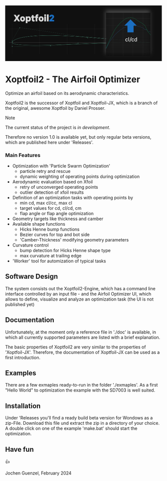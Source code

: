 

![XO2](images/Xoptfoil2.png "Xoptfoil2")

# Xoptfoil2 - The Airfoil Optimizer 
Optimize an airfoil based on its aerodynamic characteristics. 

Xoptfoil2 is the successor of Xoptfoil and Xoptfoil-JX, which is a branch of the original, awesome Xoptfoil by Daniel Prosser.

>[!NOTE]
>The current status of the project is *in development*. 

Therefore no version 1.0 is available yet, but only regular beta versions, which are published here under 'Releases'. 

### Main Features

* Optimization with 'Particle Swarm Optimization'
  - particle retry and rescue 
  - dynamic weighting of operating points during optimization 
* Aerodynamic evaluation based on Xfoil
  - retry of unconverged operating points 
  - outlier detection of xfoil results  
* Definition of an optimization tasks with operating points by
  - min cd, max cl/cc, max cl
  - target values for cd, cl/cd, cm 
  - flap angle or flap angle optimization  
* Geometry targets like thickness and camber 
* Available shape functions 
  - Hicks Henne bump functions
  - Bezier curves for top and bot side 
  - 'Camber-Thickness' modifying geometry parameters 
* Curvature control 
  - bump detection for Hicks Henne shape type 
  - max curvature at trailing edge 
* 'Worker' tool for automization of typical tasks 

## Software Design 

The system consists out the Xoptfoil2-Engine, which has a command line interface controlled by an input file - and the Airfoil Optimizer UI, which allows to define, visualize and analyze an optimization task (the UI is not published yet) 

## Documentation 

Unfortunately, at the moment only a reference file in './doc' is available, in which all currently supported parameters are listed with a brief explanation. 

The basic properties of Xoptfoil2 are very similar to the properties of 'Xoptfoil-JX'. Therefore, the documentation of Xoptfoil-JX can be used as a first introduction. 

## Examples 

There are a few exmaples ready-to-run in the folder './exmaples'. As a first "Hello World" to optimization the example with the SD7003 is well suited. 

## Installation

Under 'Releases you'll find a ready build beta version for Wondows as a zip-File. Download this file und extract the zip in a directory of your choice. A double click on one of the example 'make.bat' should start the optimization. 

## Have fun 

:+1:

Jochen Guenzel, February 2024 
